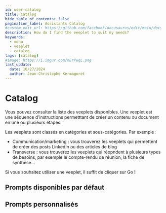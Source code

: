 ```yaml
---
id: user-catalog
title: Catalog
hide_table_of_contents: false
pagination_label: Assistants Catalog
#custom_edit_url: https://github.com/facebook/docusaurus/edit/main/docs/api-doc-markdown.md
description: How do I find the veeplet to suit my needs?
keywords:
  - menu
  - veeplet
  - catalog
tags: [catalog]
#image: https://i.imgur.com/mErPwqL.png
last_update:
  date: 10/27/2024
  author: Jean-Christophe Kermagoret
---
```


# Catalog

Vous pouvez consulter la liste des veeplets disponibles. Une veeplet est une séquence d'instructions permetttant de créer un contenu ou document en une ou plusieurs étapes.

Les veeplets sont classés en catégories et sous-catégories. Par exemple :
* Communication/marketing : vous trouverez les veeplets qui permettent de créer des posts LinkedIn ou des articles de blog
* Transverse : vous trouverez les veeplets qui réopndent à plusieurs types de besoins, par exemple le compte-rendu de réunion, la fiche de synthèse...

Si vous souhaitez utiliser une veeplet, il suffit de cliquer sur Go !

## Prompts disponibles par défaut


## Prompts personnalisés




